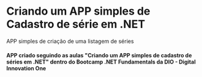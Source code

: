 # Criando um APP simples de Cadastro de série em .NET
 APP simples de criação de uma listagem de séries
 
 #### APP criado seguindo as aulas "Criando um APP simples de cadastro de séries em .NET" dentro do Bootcamp .NET Fundamentals da DIO - Digital Innovation One
